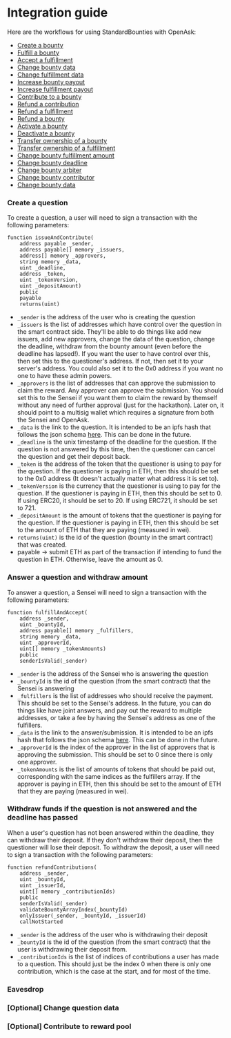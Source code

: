 # Integration guide

Here are the workflows for using StandardBounties with OpenAsk:

- [Create a bounty](#create-a-question)
- [Fulfill a bounty](#fulfill-a-bounty)
- [Accept a fulfillment](#accept-a-fulfillment)
- [Change bounty data](#change-bounty-data)
- [Change fulfillment data](#change-fulfillment-data)
- [Increase bounty payout](#increase-bounty-payout)
- [Increase fulfillment payout](#increase-fulfillment-payout)
- [Contribute to a bounty](#contribute-to-a-bounty)
- [Refund a contribution](#refund-a-contribution)
- [Refund a fulfillment](#refund-a-fulfillment)
- [Refund a bounty](#refund-a-bounty)
- [Activate a bounty](#activate-a-bounty)
- [Deactivate a bounty](#deactivate-a-bounty)
- [Transfer ownership of a bounty](#transfer-ownership-of-a-bounty)
- [Transfer ownership of a fulfillment](#transfer-ownership-of-a-fulfillment)
- [Change bounty fulfillment amount](#change-bounty-fulfillment-amount)
- [Change bounty deadline](#change-bounty-deadline)
- [Change bounty arbiter](#change-bounty-arbiter)
- [Change bounty contributor](#change-bounty-contributor)
- [Change bounty data](#change-bounty-data)

### Create a question
To create a question, a user will need to sign a transaction with the following parameters:
```solidity
function issueAndContribute(
    address payable _sender,
    address payable[] memory _issuers,
    address[] memory _approvers,
    string memory _data,
    uint _deadline,
    address _token,
    uint _tokenVersion,
    uint _depositAmount)
    public
    payable
    returns(uint)
```
- `_sender` is the address of the user who is creating the question
- `_issuers` is the list of addresses which have control over the question in the smart contract side. They'll be able to do things like add new issuers, add new approvers, change the data of the question, change the deadline, withdraw from the bounty amount (even before the deadline has lapsed!). If you want the user to have control over this, then set this to the questioner's address. If not, then set it to your server's address. You could also set it to the 0x0 address if you want no one to have these admin powers.
- `_approvers` is the list of addresses that can approve the submission to claim the reward. Any approver can approve the submission. You should set this to the Sensei if you want them to claim the reward by themself without any need of further approval (just for the hackathon). Later on, it should point to a multisig wallet which requires a signature from both the Sensei and OpenAsk.
- `_data` is the link to the question. It is intended to be an ipfs hash that follows the json schema [here](https://github.com/Bounties-Network/StandardBounties/blob/master/docs/standardSchemas.md). This can be done in the future.
- `_deadline` is the unix timestamp of the deadline for the question. If the question is not answered by this time, then the questioner can cancel the question and get their deposit back.
- `_token` is the address of the token that the questioner is using to pay for the question. If the questioner is paying in ETH, then this should be set to the 0x0 address (It doesn't actually matter what address it is set to).
- `_tokenVersion` is the currency that the questioner is using to pay for the question. If the questioner is paying in ETH, then this should be set to 0. If using ERC20, it should be set to 20. If using ERC721, it should be set to 721.
- `_depositAmount` is the amount of tokens that the questioner is paying for the question. If the questioner is paying in ETH, then this should be set to the amount of ETH that they are paying (measured in wei).
- `returns(uint)` is the id of the question (bounty in the smart contract) that was created.
- payable -> submit ETH as part of the transaction if intending to fund the question in ETH. Otherwise, leave the amount as 0.

### Answer a question and withdraw amount
To answer a question, a Sensei will need to sign a transaction with the following parameters:
```solidity
function fulfillAndAccept(
    address _sender,
    uint _bountyId,
    address payable[] memory _fulfillers,
    string memory _data,
    uint _approverId,
    uint[] memory _tokenAmounts)
    public
    senderIsValid(_sender)
```

- `_sender` is the address of the Sensei who is answering the question
- `_bountyId` is the id of the question (from the smart contract) that the Sensei is answering
- `_fulfillers` is the list of addresses who should receive the payment. This should be set to the Sensei's address. In the future, you can do things like have joint answers, and pay out the reward to multiple addresses, or take a fee by having the Sensei's address as one of the fulfillers.
- `_data` is the link to the answer/submission. It is intended to be an ipfs hash that follows the json schema [here](https://github.com/Bounties-Network/StandardBounties/blob/master/docs/standardSchemas.md). This can be done in the future.
- `_approverId` is the index of the approver in the list of approvers that is approving the submission. This should be set to 0 since there is only one approver.
- `_tokenAmounts` is the list of amounts of tokens that should be paid out, corresponding with the same indices as the fulfillers array. If the approver is paying in ETH, then this should be set to the amount of ETH that they are paying (measured in wei).

### Withdraw funds if the question is not answered and the deadline has passed
When a user's question has not been answered within the deadline, they can withdraw their deposit. If they don't withdraw their deposit, then the questioner will lose their deposit. To withdraw the deposit, a user will need to sign a transaction with the following parameters:
```solidity
function refundContributions(
    address _sender,
    uint _bountyId,
    uint _issuerId,
    uint[] memory _contributionIds)
    public
    senderIsValid(_sender)
    validateBountyArrayIndex(_bountyId)
    onlyIssuer(_sender, _bountyId, _issuerId)
    callNotStarted
```

- `_sender` is the address of the user who is withdrawing their deposit
- `_bountyId` is the id of the question (from the smart contract) that the user is withdrawing their deposit from.
- `_contributionIds` is the list of indices of contributions a user has made to a question. This should just be the index 0 when there is only one contribution, which is the case at the start, and for most of the time.

### Eavesdrop

### [Optional] Change question data

### [Optional] Contribute to reward pool